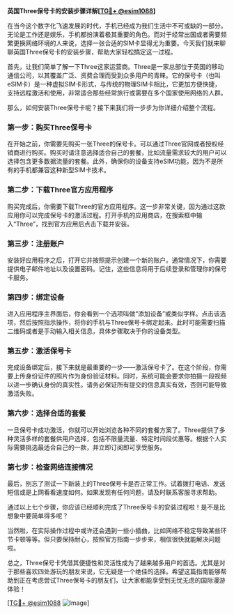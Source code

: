**英国Three保号卡的安装步骤详解[[TG💪+ @esim1088](https://t.me/s/esim1088)]**

在当今这个数字化飞速发展的时代，手机已经成为我们生活中不可或缺的一部分。无论是工作还是娱乐，手机都扮演着极其重要的角色。而对于经常出国或者需要频繁更换网络环境的人来说，选择一张合适的SIM卡显得尤为重要。今天我们就来聊聊英国Three保号卡的安装步骤，帮助大家轻松搞定这一过程。

首先，让我们简单了解一下Three这家运营商。Three是一家总部位于英国的移动通信公司，以其覆盖广泛、资费合理而受到众多用户的青睐。它的保号卡（也叫eSIM卡）是一种虚拟SIM卡形式，与传统的物理SIM卡相比，它更加方便快捷，支持远程激活和使用，非常适合那些经常旅行或需要在多个国家使用网络的人群。

那么，如何安装Three保号卡呢？接下来我们将一步步为你详细介绍整个流程。

### 第一步：购买Three保号卡

在开始之前，你需要先购买一张Three的保号卡。可以通过Three官网或者授权经销商进行购买。购买时请注意选择适合自己的套餐，比如流量需求较大的用户可以选择包含更多数据流量的套餐。此外，确保你的设备支持eSIM功能，因为不是所有的手机都兼容这种新型SIM卡技术。

### 第二步：下载Three官方应用程序

购买完成后，你需要下载Three的官方应用程序。这一步非常关键，因为通过这款应用你可以完成保号卡的激活过程。打开手机的应用商店，在搜索框中输入“Three”，找到官方应用后点击下载并安装。

### 第三步：注册账户

安装好应用程序之后，打开它并按照提示创建一个新的账户。通常情况下，你需要提供电子邮件地址以及设置密码。记住，这些信息将用于后续登录和管理你的保号卡服务。

### 第四步：绑定设备

进入应用程序主界面后，你会看到一个选项叫做“添加设备”或类似字样。点击该选项，然后按照指示操作，将你的手机与Three保号卡绑定起来。此时可能需要扫描二维码或者是手动输入相关信息，具体步骤取决于你的设备类型。

### 第五步：激活保号卡

完成设备绑定后，接下来就是最重要的一步——激活保号卡了。在这个阶段，你需要上传身份证件的照片作为身份验证材料。同时，系统可能会要求你拍摄一段视频以进一步确认身份的真实性。请务必保证所有提交的信息真实有效，否则可能导致激活失败。

### 第六步：选择合适的套餐

一旦保号卡成功激活，你就可以开始浏览各种不同的套餐方案了。Three提供了多种灵活多样的套餐供用户选择，包括不限量流量、特定时间段优惠等。根据个人实际需要挑选最适合自己的一款，并立即订阅即可享受服务。

### 第七步：检查网络连接情况

最后，别忘了测试一下新装上的Three保号卡是否正常工作。试着拨打电话、发送短信或是上网看看速度如何。如果发现有任何问题，请及时联系客服寻求帮助。

通过以上七个步骤，你应该已经顺利完成了Three保号卡的安装过程啦！是不是比想象中要简单得多呢？

当然啦，在实际操作过程中或许还会遇到一些小插曲，比如网络不稳定导致某些环节卡顿等等。但只要保持耐心，按照官方指南一步步来，相信很快就能解决问题啦。

总之，Three保号卡凭借其便捷性和灵活性成为了越来越多用户的首选。尤其是对于那些喜欢四处游玩的朋友来说，它无疑是一个绝佳的选择。希望这篇指南能够帮助到正在考虑尝试Three保号卡的朋友们，让大家都能享受到无忧无虑的国际漫游体验！

[[TG💪+ @esim1088](https://t.me/s/esim1088) ![Image](https://i.postimg.cc/4NQfJmqS/Snipaste-2025-05-13-00-14-12.png)]
